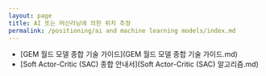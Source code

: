 ```yaml
---
layout: page
title: AI 또는 머신러닝에 의한 위치 추정
permalink: /positioning/ai and machine learning models/index.md
---
```

- [GEM 월드 모델 종합 기술 가이드](GEM 월드 모델 종합 기술 가이드.md)
- [Soft Actor-Critic (SAC) 종합 안내서](Soft Actor-Critic (SAC) 알고리즘.md)
